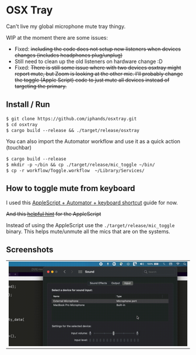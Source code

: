 # OSX Tray

Can't live my global microphone mute tray thingy.

WIP at the moment there are some issues:

- Fixed: ~~including the code does not setup new listeners when devices changes (includes headphones plug/unplug)~~
- Still need to clean up the old listeners on hardware change :D
- Fixed: ~~There is still some issue where with two devices osxtray might report mute, but Zoom is looking at the
other mic. I'll probably change the toggle (Apple Script) code to just mute all devices instead of targeting the primary.~~

## Install / Run
```shell
$ git clone https://github.com/iphands/osxtray.git
$ cd osxtray
$ cargo build --release && ./target/release/osxtray
```

You can also import the Automator workflow and use it as a quick action (touchbar)
```shell
$ cargo build --release
$ mkdir -p ~/bin && cp ./target/release/mic_toggle ~/bin/
$ cp -r workflow/Toggle.workflow  ~/Library/Services/
```

## How to toggle mute from keyboard

I used this [AppleScript + Automator + keyboard shortcut](https://blog.fosketts.net/2010/08/09/assign-keyboard-shortcut-applescript-automator-service/) guide for now.

~~And this [helpful hint](https://superuser.com/a/397770) for the AppleScript~~

Instead of using the AppleScript use the `./target/release/mic_toggle` binary.
This helps mute/unmute all the mics that are on the systems.

## Screenshots
<table>
 <tr>
  <td><img src="https://raw.githubusercontent.com/iphands/osxtray/main/assets/demo.gif" alt="screenshot"></td>
 </tr>
</table>
